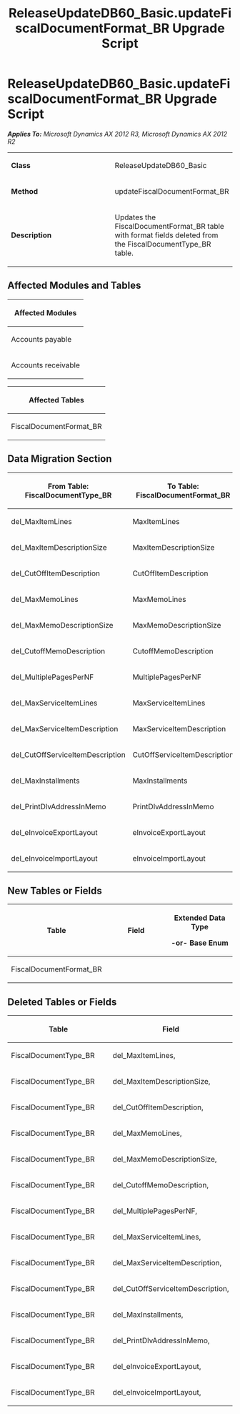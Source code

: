 ﻿---
title: ReleaseUpdateDB60_Basic.updateFiscalDocumentFormat_BR Upgrade Script
TOCTitle: ReleaseUpdateDB60_Basic.updateFiscalDocumentFormat_BR Upgrade Script
ms:assetid: 8ef7ad0b-6aab-7d07-6498-b4dc0ad809b7
ms:mtpsurl: https://msdn.microsoft.com/en-us/library/JJ736520(v=AX.60)
ms:contentKeyID: 49709709
ms.date: 05/18/2015
mtps_version: v=AX.60
---

# ReleaseUpdateDB60\_Basic.updateFiscalDocumentFormat\_BR Upgrade Script 


_**Applies To:** Microsoft Dynamics AX 2012 R3, Microsoft Dynamics AX 2012 R2_

<table>
<colgroup>
<col style="width: 50%" />
<col style="width: 50%" />
</colgroup>
<tbody>
<tr class="odd">
<td><p><strong>Class</strong></p></td>
<td><p>ReleaseUpdateDB60_Basic</p></td>
</tr>
<tr class="even">
<td><p><strong>Method</strong></p></td>
<td><p>updateFiscalDocumentFormat_BR</p></td>
</tr>
<tr class="odd">
<td><p><strong>Description</strong></p></td>
<td><p>Updates the FiscalDocumentFormat_BR table with format fields deleted from the FiscalDocumentType_BR table.</p></td>
</tr>
</tbody>
</table>


## Affected Modules and Tables

<table>
<colgroup>
<col style="width: 100%" />
</colgroup>
<thead>
<tr class="header">
<th><p>Affected Modules</p></th>
</tr>
</thead>
<tbody>
<tr class="odd">
<td><p>Accounts payable</p></td>
</tr>
<tr class="even">
<td><p>Accounts receivable</p></td>
</tr>
</tbody>
</table>


<table>
<colgroup>
<col style="width: 100%" />
</colgroup>
<thead>
<tr class="header">
<th><p>Affected Tables</p></th>
</tr>
</thead>
<tbody>
<tr class="odd">
<td><p>FiscalDocumentFormat_BR</p></td>
</tr>
</tbody>
</table>


## Data Migration Section

<table>
<colgroup>
<col style="width: 50%" />
<col style="width: 50%" />
</colgroup>
<thead>
<tr class="header">
<th><p>From Table: FiscalDocumentType_BR</p></th>
<th><p>To Table: FiscalDocumentFormat_BR</p></th>
</tr>
</thead>
<tbody>
<tr class="odd">
<td><p>del_MaxItemLines</p></td>
<td><p>MaxItemLines</p></td>
</tr>
<tr class="even">
<td><p>del_MaxItemDescriptionSize</p></td>
<td><p>MaxItemDescriptionSize</p></td>
</tr>
<tr class="odd">
<td><p>del_CutOffItemDescription</p></td>
<td><p>CutOffItemDescription</p></td>
</tr>
<tr class="even">
<td><p>del_MaxMemoLines</p></td>
<td><p>MaxMemoLines</p></td>
</tr>
<tr class="odd">
<td><p>del_MaxMemoDescriptionSize</p></td>
<td><p>MaxMemoDescriptionSize</p></td>
</tr>
<tr class="even">
<td><p>del_CutoffMemoDescription</p></td>
<td><p>CutoffMemoDescription</p></td>
</tr>
<tr class="odd">
<td><p>del_MultiplePagesPerNF</p></td>
<td><p>MultiplePagesPerNF</p></td>
</tr>
<tr class="even">
<td><p>del_MaxServiceItemLines</p></td>
<td><p>MaxServiceItemLines</p></td>
</tr>
<tr class="odd">
<td><p>del_MaxServiceItemDescription</p></td>
<td><p>MaxServiceItemDescription</p></td>
</tr>
<tr class="even">
<td><p>del_CutOffServiceItemDescription</p></td>
<td><p>CutOffServiceItemDescription</p></td>
</tr>
<tr class="odd">
<td><p>del_MaxInstallments</p></td>
<td><p>MaxInstallments</p></td>
</tr>
<tr class="even">
<td><p>del_PrintDlvAddressInMemo</p></td>
<td><p>PrintDlvAddressInMemo</p></td>
</tr>
<tr class="odd">
<td><p>del_eInvoiceExportLayout</p></td>
<td><p>eInvoiceExportLayout</p></td>
</tr>
<tr class="even">
<td><p>del_eInvoiceImportLayout</p></td>
<td><p>eInvoiceImportLayout</p></td>
</tr>
</tbody>
</table>


## New Tables or Fields

<table>
<colgroup>
<col style="width: 33%" />
<col style="width: 33%" />
<col style="width: 33%" />
</colgroup>
<thead>
<tr class="header">
<th><p>Table</p></th>
<th><p>Field</p></th>
<th><p>Extended Data Type</p>
<p>-or- Base Enum</p></th>
</tr>
</thead>
<tbody>
<tr class="odd">
<td><p>FiscalDocumentFormat_BR</p></td>
<td><p></p></td>
<td><p></p></td>
</tr>
</tbody>
</table>


## Deleted Tables or Fields

<table>
<colgroup>
<col style="width: 50%" />
<col style="width: 50%" />
</colgroup>
<thead>
<tr class="header">
<th><p>Table</p></th>
<th><p>Field</p></th>
</tr>
</thead>
<tbody>
<tr class="odd">
<td><p>FiscalDocumentType_BR</p></td>
<td><p>del_MaxItemLines,</p></td>
</tr>
<tr class="even">
<td><p>FiscalDocumentType_BR</p></td>
<td><p>del_MaxItemDescriptionSize,</p></td>
</tr>
<tr class="odd">
<td><p>FiscalDocumentType_BR</p></td>
<td><p>del_CutOffItemDescription,</p></td>
</tr>
<tr class="even">
<td><p>FiscalDocumentType_BR</p></td>
<td><p>del_MaxMemoLines,</p></td>
</tr>
<tr class="odd">
<td><p>FiscalDocumentType_BR</p></td>
<td><p>del_MaxMemoDescriptionSize,</p></td>
</tr>
<tr class="even">
<td><p>FiscalDocumentType_BR</p></td>
<td><p>del_CutoffMemoDescription,</p></td>
</tr>
<tr class="odd">
<td><p>FiscalDocumentType_BR</p></td>
<td><p>del_MultiplePagesPerNF,</p></td>
</tr>
<tr class="even">
<td><p>FiscalDocumentType_BR</p></td>
<td><p>del_MaxServiceItemLines,</p></td>
</tr>
<tr class="odd">
<td><p>FiscalDocumentType_BR</p></td>
<td><p>del_MaxServiceItemDescription,</p></td>
</tr>
<tr class="even">
<td><p>FiscalDocumentType_BR</p></td>
<td><p>del_CutOffServiceItemDescription,</p></td>
</tr>
<tr class="odd">
<td><p>FiscalDocumentType_BR</p></td>
<td><p>del_MaxInstallments,</p></td>
</tr>
<tr class="even">
<td><p>FiscalDocumentType_BR</p></td>
<td><p>del_PrintDlvAddressInMemo,</p></td>
</tr>
<tr class="odd">
<td><p>FiscalDocumentType_BR</p></td>
<td><p>del_eInvoiceExportLayout,</p></td>
</tr>
<tr class="even">
<td><p>FiscalDocumentType_BR</p></td>
<td><p>del_eInvoiceImportLayout,</p></td>
</tr>
</tbody>
</table>

  


